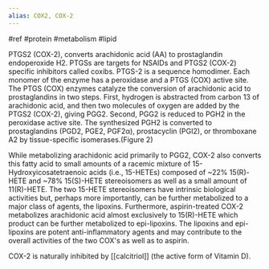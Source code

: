 ```yaml
---
alias: COX2, COX-2
---
```


#ref #protein #metabolism #lipid 

PTGS2 (COX-2), converts arachidonic acid (AA) to prostaglandin endoperoxide H2. PTGSs are targets for NSAIDs and PTGS2 (COX-2) specific inhibitors called coxibs. PTGS-2 is a sequence homodimer. Each monomer of the enzyme has a peroxidase and a PTGS (COX) active site. The PTGS (COX) enzymes catalyze the conversion of arachidonic acid to prostaglandins in two steps. First, hydrogen is abstracted from carbon 13 of arachidonic acid, and then two molecules of oxygen are added by the PTGS2 (COX-2), giving PGG2. Second, PGG2 is reduced to PGH2 in the peroxidase active site. The synthesized PGH2 is converted to prostaglandins (PGD2, PGE2, PGF2α), prostacyclin (PGI2), or thromboxane A2 by tissue-specific isomerases.(Figure 2)

While metabolizing arachidonic acid primarily to PGG2, COX-2 also converts this fatty acid to small amounts of a racemic mixture of 15-Hydroxyicosatetraenoic acids (i.e., 15-HETEs) composed of ~22% 15(R)-HETE and ~78% 15(S)-HETE stereoisomers as well as a small amount of 11(R)-HETE. The two 15-HETE stereoisomers have intrinsic biological activities but, perhaps more importantly, can be further metabolized to a major class of agents, the lipoxins. Furthermore, aspirin-treated COX-2 metabolizes arachidonic acid almost exclusively to 15(R)-HETE which product can be further metabolized to epi-lipoxins. The lipoxins and epi-lipoxins are potent anti-inflammatory agents and may contribute to the overall activities of the two COX's as well as to aspirin.

COX-2 is naturally inhibited by [[calcitriol]] (the active form of Vitamin D).